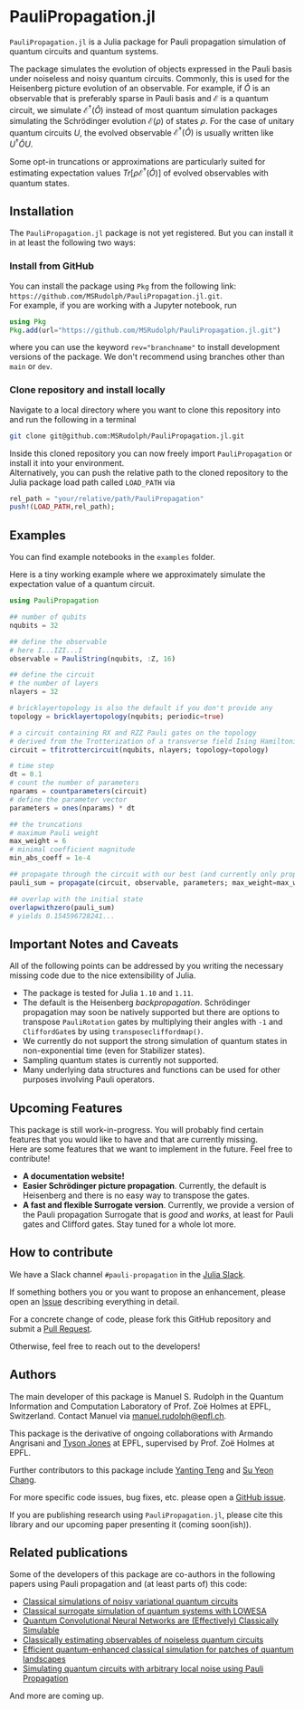 # PauliPropagation.jl
`PauliPropagation.jl` is a Julia package for Pauli propagation simulation of quantum circuits and quantum systems.

The package simulates the evolution of objects expressed in the Pauli basis under noiseless and noisy quantum circuits. Commonly, this is used for the Heisenberg picture evolution of an observable. For example, if $`\hat{O}`$ is an observable that is preferably sparse in Pauli basis and $`\mathcal{E}`$ is a quantum circuit, we simulate $`\mathcal{E}^\dagger(\hat{O})`$ instead of most quantum simulation packages simulating the Schrödinger evolution  $`\mathcal{E}(\rho)`$ of states $`\rho`$. For the case of unitary quantum circuits $`U`$, the evolved observable $`\mathcal{E}^\dagger(\hat{O})`$ is usually written like $`U^\dagger \hat{O} U`$.

Some opt-in truncations or approximations are particularly suited for estimating expectation values $`Tr[\rho \mathcal{E}^\dagger(\hat{O})]`$ of evolved observables with quantum states. 


## Installation

The `PauliPropagation.jl` package is not yet registered. But you can install it in at least the following two ways:

### Install from GitHub
You can install the package using `Pkg` from the following link: `https://github.com/MSRudolph/PauliPropagation.jl.git`.\
For example, if you are working with a Jupyter notebook, run
```julia
using Pkg
Pkg.add(url="https://github.com/MSRudolph/PauliPropagation.jl.git")
```
where you can use the keyword `rev="branchname"` to install development versions of the package.
We don't recommend using branches other than `main` or `dev`.

### Clone repository and install locally 
Navigate to a local directory where you want to clone this repository into and run the following in a terminal
```bash
git clone git@github.com:MSRudolph/PauliPropagation.jl.git
```
Inside this cloned repository you can now freely import `PauliPropagation` or install it into your environment.\
Alternatively, you can push the relative path to the cloned repository to the Julia package load path called `LOAD_PATH` via
```julia
rel_path = "your/relative/path/PauliPropagation"
push!(LOAD_PATH,rel_path);
```

## Examples

You can find example notebooks in the `examples` folder.

Here is a tiny working example where we approximately simulate the expectation value of a quantum circuit.
```julia
using PauliPropagation

## number of qubits
nqubits = 32

## define the observable
# here I...IZI...I
observable = PauliString(nqubits, :Z, 16)

## define the circuit
# the number of layers
nlayers = 32

# bricklayertopology is also the default if you don't provide any
topology = bricklayertopology(nqubits; periodic=true)

# a circuit containing RX and RZZ Pauli gates on the topology
# derived from the Trotterization of a transverse field Ising Hamiltonian
circuit = tfitrottercircuit(nqubits, nlayers; topology=topology)

# time step
dt = 0.1
# count the number of parameters
nparams = countparameters(circuit)
# define the parameter vector
parameters = ones(nparams) * dt

## the truncations
# maximum Pauli weight
max_weight = 6
# minimal coefficient magnitude
min_abs_coeff = 1e-4

## propagate through the circuit with our best (and currently only propagation method)
pauli_sum = propagate(circuit, observable, parameters; max_weight=max_weight, min_abs_coeff=min_abs_coeff)

## overlap with the initial state
overlapwithzero(pauli_sum)
# yields 0.154596728241...
```

## Important Notes and Caveats
All of the following points can be addressed by you writing the necessary missing code due to the nice extensibility of Julia.
- The package is tested for Julia `1.10` and `1.11`.
- The default is the Heisenberg _backpropagation_. Schrödinger propagation may soon be natively supported but there are options to transpose `PauliRotation` gates by multiplying their angles with `-1` and `CliffordGate`s by using `transposecliffordmap()`.
- We currently do not support the strong simulation of quantum states in non-exponential time (even for Stabilizer states).
- Sampling quantum states is currently not supported.
- Many underlying data structures and functions can be used for other purposes involving Pauli operators.

## Upcoming Features
This package is still work-in-progress. You will probably find certain features that you would like to have and that are currently missing.\
Here are some features that we want to implement in the future. Feel free to contribute!
- **A documentation website!**
- **Easier Schrödinger picture propagation**. Currently, the default is Heisenberg and there is no easy way to transpose the gates.
- **A fast and flexible Surrogate version**. Currently, we provide a version of the Pauli propagation Surrogate that is _good_ and _works_, at least for Pauli gates and Clifford gates. Stay tuned for a whole lot more.

## How to contribute
We have a Slack channel `#pauli-propagation` in the [Julia Slack](https://join.slack.com/t/julialang/shared_invite/zt-2tyfzahid-QwVkpO13UA~9hyffV7UYMg).

If something bothers you or you want to propose an enhancement, please open an [Issue](https://github.com/MSRudolph/PauliPropagation.jl/issues) describing everything in detail.

For a concrete change of code, please fork this GitHub repository and submit a [Pull Request](https://github.com/MSRudolph/PauliPropagation.jl/pulls).

Otherwise, feel free to reach out to the developers!

## Authors

The main developer of this package is Manuel S. Rudolph in the Quantum Information and Computation Laboratory of Prof. Zoë Holmes at EPFL, Switzerland.
Contact Manuel via manuel.rudolph@epfl.ch.

This package is the derivative of ongoing collaborations with Armando Angrisani and [Tyson Jones](https://github.com/TysonRayJones) at EPFL, supervised by Prof. Zoë Holmes at EPFL.

Further contributors to this package include [Yanting Teng](https://github.com/teng10) and [Su Yeon Chang](https://github.com/sychang42).

For more specific code issues, bug fixes, etc. please open a [GitHub issue](https://github.com/MSRudolph/PauliPropagation.jl/issues).

If you are publishing research using `PauliPropagation.jl`, please cite this library and our upcoming paper presenting it (coming soon(ish)).

## Related publications
Some of the developers of this package are co-authors in the following papers using Pauli propagation and (at least parts of) this code:
- [Classical simulations of noisy variational quantum circuits](https://arxiv.org/abs/2306.05400)
- [Classical surrogate simulation of quantum systems with LOWESA](https://arxiv.org/abs/2308.09109)
- [Quantum Convolutional Neural Networks are (Effectively) Classically Simulable](https://arxiv.org/abs/2408.12739)
- [Classically estimating observables of noiseless quantum circuits](https://arxiv.org/abs/2409.01706)
- [Efficient quantum-enhanced classical simulation for patches of quantum landscapes](https://arxiv.org/abs/2411.19896)
- [Simulating quantum circuits with arbitrary local noise using Pauli Propagation](https://arxiv.org/abs/2501.13101)
  
And more are coming up.
